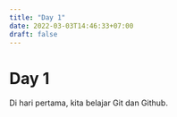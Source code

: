 ```yaml
---
title: "Day 1"
date: 2022-03-03T14:46:33+07:00
draft: false
---
```


# Day 1

Di hari pertama, kita belajar Git dan Github.